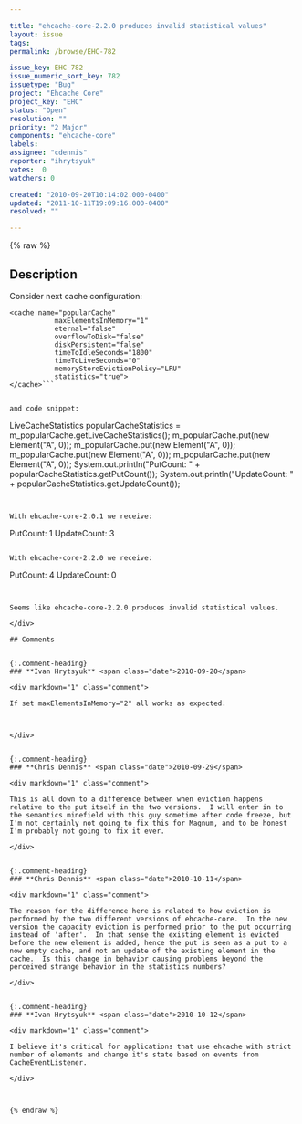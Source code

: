 ```yaml
---

title: "ehcache-core-2.2.0 produces invalid statistical values"
layout: issue
tags: 
permalink: /browse/EHC-782

issue_key: EHC-782
issue_numeric_sort_key: 782
issuetype: "Bug"
project: "Ehcache Core"
project_key: "EHC"
status: "Open"
resolution: ""
priority: "2 Major"
components: "ehcache-core"
labels: 
assignee: "cdennis"
reporter: "ihrytsyuk"
votes:  0
watchers: 0

created: "2010-09-20T10:14:02.000-0400"
updated: "2011-10-11T19:09:16.000-0400"
resolved: ""

---
```




{% raw %}



## Description

<div markdown="1" class="description">

Consider next cache configuration:

```
<cache name="popularCache"
           maxElementsInMemory="1"
           eternal="false"
           overflowToDisk="false"
           diskPersistent="false"
           timeToIdleSeconds="1800"
           timeToLiveSeconds="0"
           memoryStoreEvictionPolicy="LRU"
           statistics="true">
</cache>```


and code snippet:

```
LiveCacheStatistics popularCacheStatistics = m\_popularCache.getLiveCacheStatistics();
m\_popularCache.put(new Element("A", 0));
m\_popularCache.put(new Element("A", 0));
m\_popularCache.put(new Element("A", 0));
m\_popularCache.put(new Element("A", 0));
System.out.println("PutCount: " + popularCacheStatistics.getPutCount());
System.out.println("UpdateCount: " + popularCacheStatistics.getUpdateCount());
```


With ehcache-core-2.0.1 we receive:

```
PutCount: 1
UpdateCount: 3
```

With ehcache-core-2.2.0 we receive:

```
PutCount: 4
UpdateCount: 0
```


Seems like ehcache-core-2.2.0 produces invalid statistical values.

</div>

## Comments


{:.comment-heading}
### **Ivan Hrytsyuk** <span class="date">2010-09-20</span>

<div markdown="1" class="comment">

If set maxElementsInMemory="2" all works as expected.



</div>


{:.comment-heading}
### **Chris Dennis** <span class="date">2010-09-29</span>

<div markdown="1" class="comment">

This is all down to a difference between when eviction happens relative to the put itself in the two versions.  I will enter in to the semantics minefield with this guy sometime after code freeze, but I'm not certainly not going to fix this for Magnum, and to be honest I'm probably not going to fix it ever.

</div>


{:.comment-heading}
### **Chris Dennis** <span class="date">2010-10-11</span>

<div markdown="1" class="comment">

The reason for the difference here is related to how eviction is performed by the two different versions of ehcache-core.  In the new version the capacity eviction is performed prior to the put occurring instead of 'after'.  In that sense the existing element is evicted before the new element is added, hence the put is seen as a put to a now empty cache, and not an update of the existing element in the cache.  Is this change in behavior causing problems beyond the perceived strange behavior in the statistics numbers?

</div>


{:.comment-heading}
### **Ivan Hrytsyuk** <span class="date">2010-10-12</span>

<div markdown="1" class="comment">

I believe it's critical for applications that use ehcache with strict number of elements and change it's state based on events from CacheEventListener.

</div>



{% endraw %}
